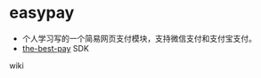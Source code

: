 # easypay

- 个人学习写的一个简易网页支付模块，支持微信支付和支付宝支付。
- [the-best-pay](https://github.com/Pay-Group/best-pay-sdk) SDK

wiki
  
